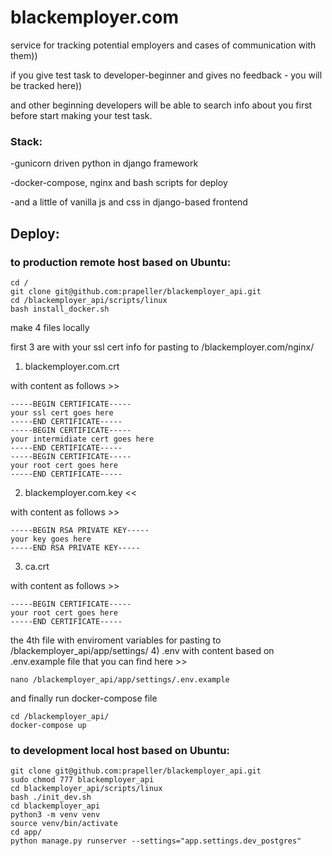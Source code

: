 # blackemployer.com
service for tracking potential employers and cases of communication with them))

if you give test task to developer-beginner and gives no feedback - you will be tracked here))

and other beginning developers will be able to search info about you first before start making your test task.

### Stack:

-gunicorn driven python in django framework

-docker-compose, nginx and bash scripts for deploy

-and a little of vanilla js and css in django-based frontend

## Deploy:

### to production remote host based on Ubuntu:
```
cd /
git clone git@github.com:prapeller/blackemployer_api.git
cd /blackemployer_api/scripts/linux
bash install_docker.sh
```

make 4 files locally

first 3 are with your ssl cert info for pasting to /blackemployer.com/nginx/
1) blackemployer.com.crt 

with content as follows >> 
```
-----BEGIN CERTIFICATE-----
your ssl cert goes here 
-----END CERTIFICATE-----
-----BEGIN CERTIFICATE-----
your intermidiate cert goes here
-----END CERTIFICATE-----
-----BEGIN CERTIFICATE-----
your root cert goes here
-----END CERTIFICATE-----
```

2) blackemployer.com.key << 

with content as follows >> 

```
-----BEGIN RSA PRIVATE KEY-----
your key goes here
-----END RSA PRIVATE KEY-----

```
3) ca.crt

with content as follows >> 
```
-----BEGIN CERTIFICATE-----
your root cert goes here
-----END CERTIFICATE-----

```
the 4th file with enviroment variables for pasting to /blackemployer_api/app/settings/
4) .env
with content based on .env.example file that you can find here >> 

```
nano /blackemployer_api/app/settings/.env.example
```
and finally run docker-compose file
```
cd /blackemployer_api/
docker-compose up
```

### to development local host based on Ubuntu:

```
git clone git@github.com:prapeller/blackemployer_api.git
sudo chmod 777 blackemployer_api
cd blackemployer_api/scripts/linux
bash ./init_dev.sh
cd blackemployer_api
python3 -m venv venv
source venv/bin/activate
cd app/
python manage.py runserver --settings="app.settings.dev_postgres"
```
